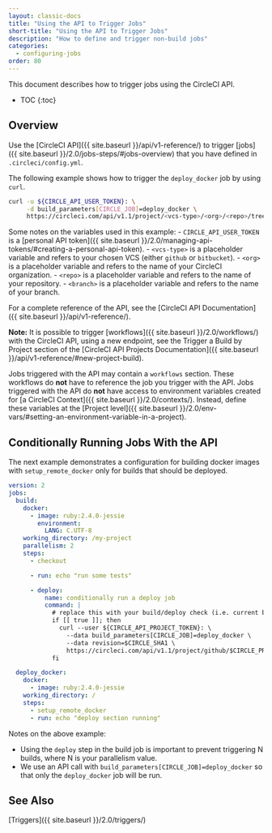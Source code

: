 ```yaml
---
layout: classic-docs
title: "Using the API to Trigger Jobs"
short-title: "Using the API to Trigger Jobs"
description: "How to define and trigger non-build jobs"
categories:
  - configuring-jobs
order: 80
---
```

This document describes how to trigger jobs using the CircleCI API.

- TOC {:toc}

## Overview

Use the [CircleCI API]({{ site.baseurl }}/api/v1-reference/) to trigger [jobs]({{ site.baseurl }}/2.0/jobs-steps/#jobs-overview) that you have defined in `.circleci/config.yml`.

The following example shows how to trigger the `deploy_docker` job by using `curl`.

```bash
curl -u ${CIRCLE_API_USER_TOKEN}: \
     -d build_parameters[CIRCLE_JOB]=deploy_docker \
     https://circleci.com/api/v1.1/project/<vcs-type>/<org>/<repo>/tree/<branch>
```

Some notes on the variables used in this example: - `CIRCLE_API_USER_TOKEN` is a [personal API token]({{ site.baseurl }}/2.0/managing-api-tokens/#creating-a-personal-api-token). - `<vcs-type>` is a placeholder variable and refers to your chosen VCS (either `github` or `bitbucket`). - `<org>` is a placeholder variable and refers to the name of your CircleCI organization. - `<repo>` is a placeholder variable and refers to the name of your repository. - `<branch>` is a placeholder variable and refers to the name of your branch.

For a complete reference of the API, see the [CircleCI API Documentation]({{ site.baseurl }}/api/v1-reference/).

**Note:** It is possible to trigger [workflows]({{ site.baseurl }}/2.0/workflows/) with the CircleCI API, using a new endpoint, see the Trigger a Build by Project section of the [CircleCI API Projects Documentation]({{ site.baseurl }}/api/v1-reference/#new-project-build).

Jobs triggered with the API may contain a `workflows` section. These workflows do **not** have to reference the job you trigger with the API. Jobs triggered with the API do **not** have access to environment variables created for [a CircleCI Context]({{ site.baseurl }}/2.0/contexts/). Instead, define these variables at the [Project level]({{ site.baseurl }}/2.0/env-vars/#setting-an-environment-variable-in-a-project).

## Conditionally Running Jobs With the API

The next example demonstrates a configuration for building docker images with `setup_remote_docker` only for builds that should be deployed.

```yaml
version: 2
jobs:
  build:
    docker:
      - image: ruby:2.4.0-jessie
        environment:
          LANG: C.UTF-8
    working_directory: /my-project
    parallelism: 2
    steps:
      - checkout

      - run: echo "run some tests"

      - deploy:
          name: conditionally run a deploy job
          command: |
            # replace this with your build/deploy check (i.e. current branch is "release")
            if [[ true ]]; then
              curl --user ${CIRCLE_API_PROJECT_TOKEN}: \
                --data build_parameters[CIRCLE_JOB]=deploy_docker \
                --data revision=$CIRCLE_SHA1 \
                https://circleci.com/api/v1.1/project/github/$CIRCLE_PROJECT_USERNAME/$CIRCLE_PROJECT_REPONAME/tree/$CIRCLE_BRANCH
            fi

  deploy_docker:
    docker:
      - image: ruby:2.4.0-jessie
    working_directory: /
    steps:
      - setup_remote_docker
      - run: echo "deploy section running"
```

Notes on the above example:

- Using the `deploy` step in the build job is important to prevent triggering N builds, where N is your parallelism value.
- We use an API call with `build_parameters[CIRCLE_JOB]=deploy_docker` so that only the `deploy_docker` job will be run.

## See Also

[Triggers]({{ site.baseurl }}/2.0/triggers/)